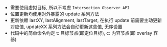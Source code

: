 
- 需要使用虚拟目标, 所以不考虑 `Intersection Observer API`
- 位置更新均使用对外暴露的 update 系列方法
- 更新依赖 lastXY, lastAlignment, lastTarget, 在执行 update 前需要主动更新对应值, updateXX 系列方法会自动更新这些值, 无序设置
- 代码中的简单命名约定 t: 目标节点(即定位目标), c: 内容节点(即 overlay 容器)
